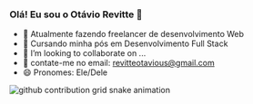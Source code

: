 ### Olá! Eu sou o Otávio Revitte 👋

- 🔭 Atualmente fazendo freelancer de desenvolvimento Web 
- 🌱 Cursando minha pós em Desenvolvimento Full Stack
- 👯 I’m looking to collaborate on ...
- 🤔 contate-me no email: revitteotavious@gmail.com
- 😄 Pronomes: Ele/Dele

<picture>
  <source media="(prefers-color-scheme: dark)" srcset="https://raw.githubusercontent.com/Revitte/YourUser/output/github-contribution-grid-snake-dark.svg">
  <source media="(prefers-color-scheme: light)" srcset="https://raw.githubusercontent.com/Revitte/YourUser/output/github-contribution-grid-snake.svg">
  <img alt="github contribution grid snake animation" src="https://raw.githubusercontent.com/Revitte/YourUser/output/github-contribution-grid-snake.svg">
</picture>
